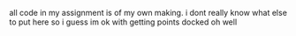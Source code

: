 all code in my assignment is of my own making.
i dont really know what else to put here so i guess im ok with getting points docked
oh well
